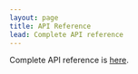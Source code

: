 ```yaml
---
layout: page
title: API Reference
lead: Complete API reference
---
```


Complete API reference is [here](/php/api).

